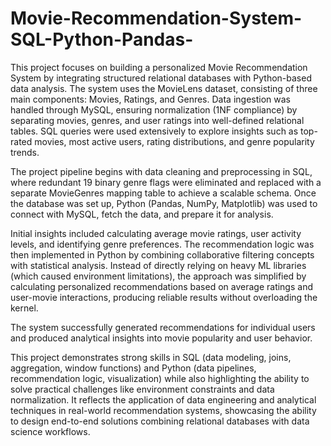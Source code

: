 # Movie-Recommendation-System-SQL-Python-Pandas-
This project focuses on building a personalized Movie Recommendation System by integrating structured relational databases with Python-based data analysis. The system uses the MovieLens dataset, consisting of three main components: Movies, Ratings, and Genres. Data ingestion was handled through MySQL, ensuring normalization (1NF compliance) by separating movies, genres, and user ratings into well-defined relational tables. SQL queries were used extensively to explore insights such as top-rated movies, most active users, rating distributions, and genre popularity trends.

The project pipeline begins with data cleaning and preprocessing in SQL, where redundant 19 binary genre flags were eliminated and replaced with a separate MovieGenres mapping table to achieve a scalable schema. Once the database was set up, Python (Pandas, NumPy, Matplotlib) was used to connect with MySQL, fetch the data, and prepare it for analysis.

Initial insights included calculating average movie ratings, user activity levels, and identifying genre preferences. The recommendation logic was then implemented in Python by combining collaborative filtering concepts with statistical analysis. Instead of directly relying on heavy ML libraries (which caused environment limitations), the approach was simplified by calculating personalized recommendations based on average ratings and user-movie interactions, producing reliable results without overloading the kernel.

The system successfully generated recommendations for individual users and produced analytical insights into movie popularity and user behavior.

This project demonstrates strong skills in SQL (data modeling, joins, aggregation, window functions) and Python (data pipelines, recommendation logic, visualization) while also highlighting the ability to solve practical challenges like environment constraints and data normalization. It reflects the application of data engineering and analytical techniques in real-world recommendation systems, showcasing the ability to design end-to-end solutions combining relational databases with data science workflows.

